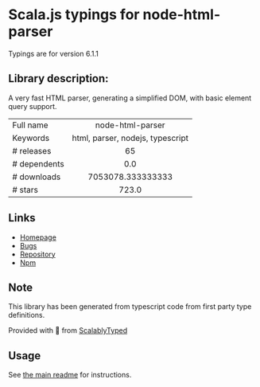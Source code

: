 
# Scala.js typings for node-html-parser

Typings are for version 6.1.1

## Library description:
A very fast HTML parser, generating a simplified DOM, with basic element query support.

|                    |                 |
| ------------------ | :-------------: |
| Full name          | node-html-parser |
| Keywords           | html, parser, nodejs, typescript |
| # releases         | 65 |
| # dependents       | 0.0 |
| # downloads        | 7053078.333333333 |
| # stars            | 723.0 |

## Links
- [Homepage](https://github.com/taoqf/node-fast-html-parser)
- [Bugs](https://github.com/taoqf/node-fast-html-parser/issues)
- [Repository](https://github.com/taoqf/node-fast-html-parser)
- [Npm](https://www.npmjs.com/package/node-html-parser)
    


## Note
This library has been generated from typescript code from first party type definitions.

Provided with :purple_heart: from [ScalablyTyped](https://github.com/oyvindberg/ScalablyTyped)

## Usage
See [the main readme](../../readme.md) for instructions.



